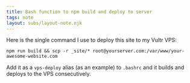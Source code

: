 ```yaml
---
title: Bash function to npm build and deploy to server
tags: note
layout: subs/layout-note.njk
---
```


Here is the single command I use to deploy this site to my Vultr VPS:

```commandline
npm run build && scp -r _site/* root@yourserver.com:/var/www/your-awesome-website.com
```

Add it as a `vps-deploy` alias (as an example) to `.bashrc` and it builds and deploys to the VPS consecutively.
